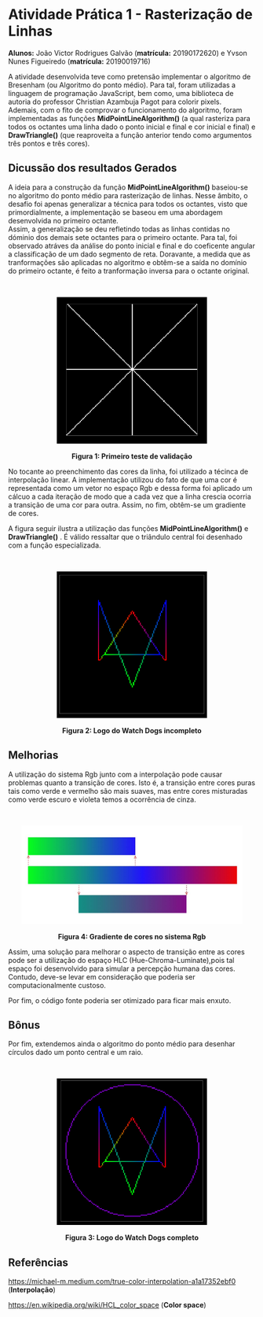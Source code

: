 # Atividade Prática 1 - Rasterização de Linhas

**Alunos:** João Victor Rodrigues Galvão (**matrícula:** 20190172620) e Yvson Nunes Figueiredo (**matrícula:** 20190019716) 

A atividade desenvolvida teve como pretensão implementar o algoritmo de Bresenham (ou Algoritmo do ponto médio). Para tal, foram utilizadas a linguagem de programação JavaScript, bem como, uma biblioteca de autoria do professor Christian Azambuja Pagot para colorir pixels.   
Ademais, com o fito de comprovar o funcionamento do algoritmo, foram implementadas as funções  **MidPointLineAlgorithm()** (a qual rasteriza para todos os octantes uma linha dado o ponto inicial e  final e cor inicial e final)  e **DrawTriangle()** (que reaproveita a função anterior tendo como argumentos três pontos e três cores).

## Dicussão dos resultados Gerados

A ideia para a construção da função **MidPointLineAlgorithm()** baseiou-se no algoritmo do ponto médio para rasterização de linhas. Nesse âmbito, o desafio foi apenas generalizar a técnica para todos os octantes, visto que primordialmente, a implementação se baseou em uma abordagem desenvolvida no primeiro octante.   
Assim,  a generalização se deu refletindo todas as linhas contidas no dóminio dos demais sete octantes para o primeiro octante. Para tal, foi observado atráves da análise do ponto inicial e final e do coeficente angular a classificação de um dado segmento de reta. Doravante, a medida que  as tranformações são aplicadas no algoritmo e obtêm-se a saída no domínio do primeiro octante, é feito a tranformação inversa para o octante original. 

<br>
<p align = "center">
<img  style = "justify-content: center" src= "car_oct.png" alt =   "drawing" width = "306" height = "298">
</p>

<p align = "center">
<b> Figura 1: Primeiro teste de validação</b><p>
</p>


No tocante ao preenchimento das cores da linha, foi utilizado a técinca de interpolação linear. A implementação utilizou do fato de que uma cor é representada como um vetor no espaço Rgb e dessa forma foi aplicado um cálcuo a cada iteração de modo que a cada vez que a linha crescia ocorria a transição de uma cor para outra. Assim, no fim, obtêm-se um gradiente de cores.


A figura seguir ilustra a utilização das funções **MidPointLineAlgorithm()** e **DrawTriangle()** . É válido ressaltar que o triândulo central foi desenhado com a função especializada.

<br>
<p align = "center">
<img  style = "justify-content: center" src= "watch_inc.png
" alt =   "drawing" width = "306" height = "298">
</p>

<p align = "center">
<b> Figura 2: Logo do Watch Dogs incompleto </b><p>
</p>

## Melhorias 

   
A utilização do sistema Rgb junto com a interpolação pode causar problemas quanto a transição de cores. Isto é, a transição entre cores puras tais como verde e vermelho são mais suaves, mas entre cores misturadas como verde escuro e violeta temos a ocorrência de cinza.


<br>
<p align = "center">
<img  style = "justify-content: center" src= "gradiente.png
" alt =   "drawing" width = "450" height = "200">
</p>

<p align = "center">
<b> Figura 4:  Gradiente de cores no sistema Rgb </b><p>
</p>


Assim, uma solução para melhorar o aspecto de transição entre as cores pode ser a utilização do espaço HLC (Hue-Chroma-Luminate),pois tal espaço foi desenvolvido para simular a percepção humana das cores. Contudo, deve-se levar em consideração que  poderia ser computacionalmente custoso.

Por fim, o código fonte poderia ser otimizado para ficar mais enxuto.


## Bônus

Por fim,  extendemos ainda  o algoritmo do ponto médio para desenhar círculos dado um ponto central e um raio.


<br>
<p align = "center">
<img  style = "justify-content: center" src= "watch_dogs.png
" alt =   "drawing" width = "306" height = "298">
</p>

<p align = "center">
<b> Figura 3: Logo do Watch Dogs completo </b><p>
</p>



## Referências

https://michael-m.medium.com/true-color-interpolation-a1a17352ebf0 (**Interpolação**)

https://en.wikipedia.org/wiki/HCL_color_space (**Color space**)